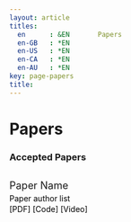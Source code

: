 ```yaml
---
layout: article
titles:
  en      : &EN       Papers
  en-GB   : *EN
  en-US   : *EN
  en-CA   : *EN
  en-AU   : *EN
key: page-papers
title:
---
```


<style>
.article__header h1 {
    display: none;
}
</style>

# Papers

### Accepted Papers

<div class="container" style="margin-top:30px;margin-bottom:30px;">
    <p style="margin:0 0 4px 0;font-size:18px;">Paper Name</p>
    <p style="margin:0 0 2px 0;font-size:14px;color:#000000;">Paper author list</p>
    <p style="margin:0 0 20px 0;font-size:14px;color:#000000;">[PDF] [Code] [Video]</p>
</div>
